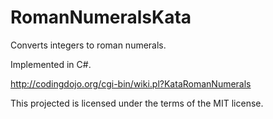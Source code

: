 RomanNumeralsKata
=================

Converts integers to roman numerals.

Implemented in C#.

http://codingdojo.org/cgi-bin/wiki.pl?KataRomanNumerals

This projected is licensed under the terms of the MIT license.

